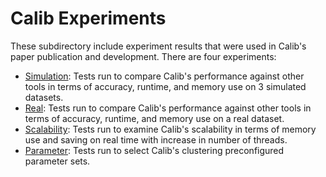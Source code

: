 # Calib Experiments

These subdirectory include experiment results that were used in Calib's paper publication and development. There are four experiments:

- [Simulation](simulated_tests/README.md):  Tests run to compare Calib's performance against other tools in terms of accuracy, runtime, and memory use on 3 simulated datasets.
- [Real](real_tests/README.md):  Tests run to compare Calib's performance against other tools in terms of accuracy, runtime, and memory use on a real dataset.
- [Scalability](scalability/README.md):  Tests run to examine Calib's scalability in terms of memory use and saving on real time with increase in number of threads.
- [Parameter](parameter_tests/README.md):  Tests run to select Calib's clustering preconfigured parameter sets.